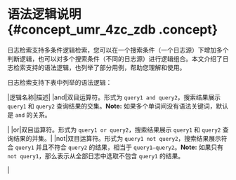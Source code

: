 # 语法逻辑说明 {#concept_umr_4zc_zdb .concept}

日志检索支持多条件逻辑检索，您可以在一个搜索条件（一个日志源）下增加多个判断逻辑，也可以对多个搜索条件（不同的日志源）进行逻辑组合。本文介绍了日志检索支持的语法逻辑，也列举了部分用例，帮助您理解和使用。

日志检索支持下表中列举的语法逻辑：

|逻辑名称|描述|
|and|双目运算符。形式为 `query1 and query2`，搜索结果展示 `query1` 和 `query2` 查询结果的交集。**Note:** 如果多个单词间没有语法关键词，默认是 `and` 的关系。

|
|or|双目运算符。形式为 `query1 or query2`，搜索结果展示 `query1` 和 `query2` 查询结果的并集。|
|not|双目运算符。形式为 `query1 not query2`，搜索结果展示符合 `query1` 并且不符合 `query2` 的结果，相当于 `query1–query2`。**Note:** 如果只有 `not query1`，那么表示从全部日志中选取不包含 `query1` 的结果。

|

